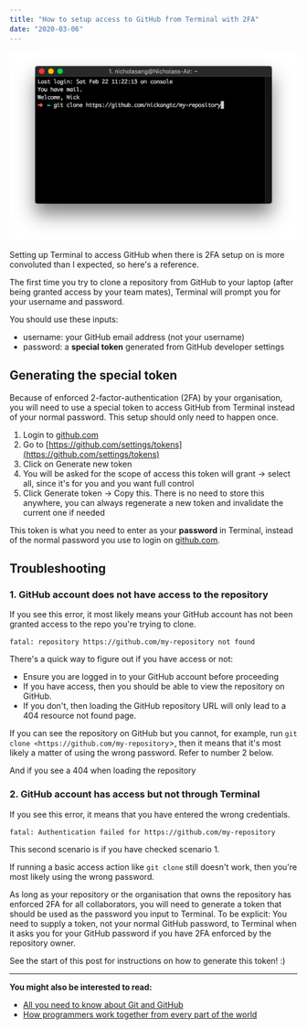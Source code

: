 ```yaml
---
title: "How to setup access to GitHub from Terminal with 2FA"
date: "2020-03-06"
---
```


![github terminal 2fa nick ang](images/github-terminal-2fa-nick-ang.png)

Setting up Terminal to access GitHub when there is 2FA setup on is more convoluted than I expected, so here's a reference.

The first time you try to clone a repository from GitHub to your laptop (after being granted access by your team mates), Terminal will prompt you for your username and password.

You should use these inputs:

- username: your GitHub email address (not your username)
- password: a **special token** generated from GitHub developer settings

## **Generating the special token**

Because of enforced 2-factor-authentication (2FA) by your organisation, you will need to use a special token to access GitHub from Terminal instead of your normal password. This setup should only need to happen once.

1. Login to [github.com](http://github.com)
2. Go to [https://github.com/settings/tokens](https://github.com/settings/tokens)
3. Click on Generate new token
4. You will be asked for the scope of access this token will grant -> select all, since it's for you and you want full control
5. Click Generate token -> Copy this. There is no need to store this anywhere, you can always regenerate a new token and invalidate the current one if needed

This token is what you need to enter as your **password** in Terminal, instead of the normal password you use to login on [github.com](http://github.com).

## Troubleshooting

### 1\. GitHub account does not have access to the repository

If you see this error, it most likely means your GitHub account has not been granted access to the repo you're trying to clone.

```
fatal: repository https://github.com/my-repository not found
```

There's a quick way to figure out if you have access or not:

- Ensure you are logged in to your GitHub account before proceeding
- If you have access, then you should be able to view the repository on GitHub.
- If you don't, then loading the GitHub repository URL will only lead to a 404 resource not found page.

If you can see the repository on GitHub but you cannot, for example, run `git clone <https://github.com/my-repository`\>, then it means that it's most likely a matter of using the wrong password. Refer to number 2 below.

And if you see a 404 when loading the repository

### 2\. GitHub account has access but not through Terminal

If you see this error, it means that you have entered the wrong credentials.

```
fatal: Authentication failed for https://github.com/my-repository
```

This second scenario is if you have checked scenario 1.

If running a basic access action like `git clone` still doesn't work, then you're most likely using the wrong password.

As long as your repository or the organisation that owns the repository has enforced 2FA for all collaborators, you will need to generate a token that should be used as the password you input to Terminal. To be explicit: You need to supply a token, not your normal GitHub password, to Terminal when it asks you for your GitHub password if you have 2FA enforced by the repository owner.

See the start of this post for instructions on how to generate this token! :)

* * *

**You might also be interested to read:**

- [All you need to know about Git and GitHub](https://www.nickang.com/git-and-github/)
- [How programmers work together from every part of the world](https://www.nickang.com/programmers-remote-work/)
